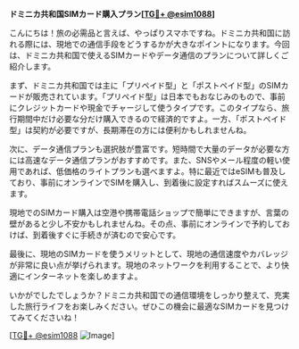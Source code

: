**ドミニカ共和国SIMカード購入プラン[[TG💪+ @esim1088](https://t.me/s/esim1088)]**

こんにちは！旅の必需品と言えば、やっぱりスマホですね。ドミニカ共和国に訪れる際には、現地での通信手段をどうするかが大きなポイントになります。今回は、ドミニカ共和国で使えるSIMカードやデータ通信のプランについて詳しくご紹介します。

まず、ドミニカ共和国では主に「プリペイド型」と「ポストペイド型」のSIMカードが販売されています。「プリペイド型」は日本でもおなじみのもので、事前にクレジットカードや現金でチャージして使うタイプです。このタイプなら、旅行期間中だけ必要な分だけ購入できるので経済的ですよ。一方、「ポストペイド型」は契約が必要ですが、長期滞在の方には便利かもしれませんね。

次に、データ通信プランも選択肢が豊富です。短時間で大量のデータが必要な方には高速なデータ通信プランがおすすめです。また、SNSやメール程度の軽い使用であれば、低価格のライトプランも選べますよ。特に最近ではeSIMも普及しており、事前にオンラインでSIMを購入し、到着後に設定すればスムーズに使えます。

現地でのSIMカード購入は空港や携帯電話ショップで簡単にできますが、言葉の壁があると少し不安かもしれませんね。その点、事前にオンラインで予約しておけば、到着後すぐに手続きが済むので安心です。

最後に、現地のSIMカードを使うメリットとして、現地の通信速度やカバレッジが非常に良い点が挙げられます。現地のネットワークを利用することで、より快適にインターネットを楽しめますよ。

いかがでしたでしょうか？ドミニカ共和国での通信環境をしっかり整えて、充実した旅行ライフをお楽しみください。ぜひこの機会に最適なSIMカードを見つけてみてくださいね！

[[TG💪+ @esim1088](https://t.me/s/esim1088) ![Image](https://i.postimg.cc/Y0z9fWf4/image.png)]